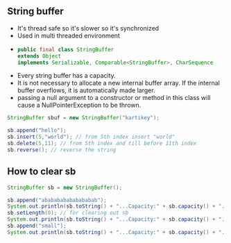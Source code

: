 ## String buffer

- It's thread safe so it's slower so it's synchronized 
- Used in multi threaded environment
- ```java
  public final class StringBuffer
  extends Object
  implements Serializable, Comparable<StringBuffer>, CharSequence
  ```
- Every string buffer has a capacity.
- It is not necessary to allocate a new internal buffer array. If the internal buffer overflows, it is automatically made larger.
- passing a null argument to a constructor or method in this class will cause a NullPointerException to be thrown.

```java
StringBuffer sbuf = new StringBuffer("kartikey");

sb.append("hello");
sb.insert(5,"world"); // from 5th index insert "world"
sb.delete(5,11); // from 5th index and till before 11th index
sb.reverse(); // reverse the string
```

## How to clear sb

```java
StringBuffer sb = new StringBuffer();

sb.append("ababababababababab");
System.out.println(sb.toString() + "...Capacity:" + sb.capacity() + "...Length:" + sb.length());
sb.setLength(0); // for clearing out sb
System.out.println(sb.toString() + "...Capacity:" + sb.capacity() + "...Length:" + sb.length());
sb.append("small");
System.out.println(sb.toString() + "...Capacity:" + sb.capacity() + "...Length:" + sb.length());
```